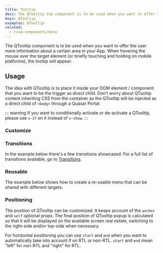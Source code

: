 ```yaml
---
title: Tooltip
desc: The QTooltip Vue component is to be used when you want to offer the user more information about a certain area in your App. When hovering the mouse over the target element (or briefly touching and holding on mobile platforms), the tooltip will appear.
keys: QTooltip
examples: QTooltip
related:
  - /vue-components/menu
---
```

The QTooltip component is to be used when you want to offer the user more information about a certain area in your App. When hovering the mouse over the target element (or briefly touching and holding on mobile platforms), the tooltip will appear.

<DocApi file="QTooltip" />

## Usage
The idea with QTooltip is to place it inside your DOM element / component that you want to be the trigger as direct child. Don’t worry about QTooltip content inheriting CSS from the container as the QTooltip will be injected as a direct child of `<body>` through a Quasar Portal.

<DocExample title="Basic" file="Basic" />

<DocExample title="Toggle through v-model" file="VModel" />

::: warning
If you want to conditionally activate or de-activate a QTooltip, please use `v-if` on it instead of `v-show`.
:::

### Customize

<DocExample title="Customize" file="Coloring" />

<DocExample title="Custom delay (1 second)" file="OneSecond" />

<DocExample title="With offset" file="Offset" />

### Transitions

In the example below there's a few transitions showcased. For a full list of transitions available, go to [Transitions](/options/transitions).

<DocExample title="Custom transition" file="CustomTransition" />

### Reusable

The example below shows how to create a re-usable menu that can be shared with different targets.

<DocExample title="Using target" file="Target" />

### Positioning
The position of QTooltip can be customized. It keeps account of the `anchor` and `self` optional props.
The final position of QTooltip popup is calculated so that it will be displayed on the available screen real estate, switching to the right-side and/or top-side when necessary.

For horizontal positioning you can use `start` and `end` when you want to automatically take into account if on RTL or non-RTL. `start` and `end` mean "left" for non-RTL and "right" for RTL.

<script doc>
import TooltipPositioning from './TooltipPositioning.vue'
</script>

<TooltipPositioning />

